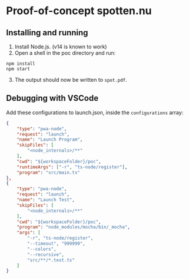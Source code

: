 # Proof-of-concept spotten.nu
## Installing and running
1. Install Node.js. (v14 is known to work)
2. Open a shell in the poc directory and run:
```shell
npm install
npm start
```
3. The output should now be written to `spot.pdf`.

## Debugging with VSCode
Add these configurations to launch.json, inside the `configurations` array:
```json
{
    "type": "pwa-node",
    "request": "launch",
    "name": "Launch Program",
    "skipFiles": [
        "<node_internals>/**"
    ],
    "cwd": "${workspaceFolder}/poc",
    "runtimeArgs": ["-r", "ts-node/register"],
    "program": "src/main.ts"
},
{
    "type": "pwa-node",
    "request": "launch",
    "name": "Launch Test",
    "skipFiles": [
        "<node_internals>/**"
    ],
    "cwd": "${workspaceFolder}/poc",
    "program": "node_modules/mocha/bin/_mocha",
    "args": [
        "-r", "ts-node/register",
        "--timeout", "999999",
        "--colors",
        "--recursive",
        "src/**/*.test.ts"
    ]
}
```
